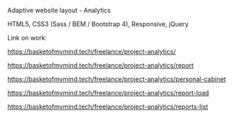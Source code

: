 Adaptive website layout - Analytics


HTML5, CSS3 (Sass / BEM / Bootstrap 4), Responsive, jQuery


Link on work:

https://basketofmymind.tech/freelance/project-analytics/

https://basketofmymind.tech/freelance/project-analytics/report

https://basketofmymind.tech/freelance/project-analytics/personal-cabinet

https://basketofmymind.tech/freelance/project-analytics/report-load

https://basketofmymind.tech/freelance/project-analytics/reports-list